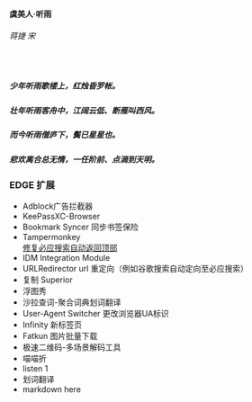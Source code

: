 </br></br>

#### 虞美人·听雨

###### 蒋捷 宋

</br>

##### 少年听雨歌楼上，红烛昏罗帐。

##### 壮年听雨客舟中，江阔云低、断雁叫西风。

##### 而今听雨僧庐下，鬓已星星也。

##### 悲欢离合总无情，一任阶前、点滴到天明。


### EDGE 扩展

- Adblock广告拦截器
- KeePassXC-Browser
- Bookmark Syncer 同步书签保险
- Tampermonkey</br>[修复必应搜索自动返回顶部](https://greasyfork.org/zh-CN/scripts/481435-%E4%BF%AE%E5%A4%8D%E5%BF%85%E5%BA%94%E6%90%9C%E7%B4%A2%E7%BB%93%E6%9D%9F%E8%BF%94%E5%9B%9E%E9%A1%B6%E9%83%A8)
- IDM Integration Module
- URLRedirector url 重定向（例如谷歌搜索自动定向至必应搜索）
- 复制 Superior
- 浮图秀
- 沙拉查词-聚合词典划词翻译
- User-Agent Switcher 更改浏览器UA标识
- Infinity 新标签页
- Fatkun 图片批量下载
- 极速二维码-多场景解码工具
- 喵喵折
- listen 1
- 划词翻译
- markdown here